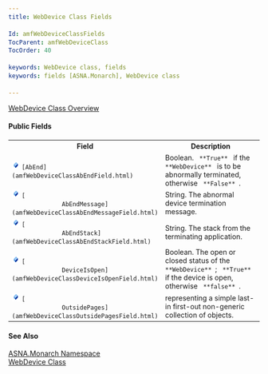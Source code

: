 ```yaml
---
title: WebDevice Class Fields

Id: amfWebDeviceClassFields
TocParent: amfWebDeviceClass
TocOrder: 40

keywords: WebDevice class, fields
keywords: fields [ASNA.Monarch], WebDevice class

---
```


[WebDevice Class Overview](amfWebDeviceClass.html) 
<!--mine -->

#### Public Fields
<table class="mytable" cellspacing="0" cellpadding="4" width="90%">
          <colgroup>
            <col width="30%" />
            <col width="70%" />
          </colgroup>
          <tr>
            <th>Field</th>
            <th>Description</th>
          </tr>
          <tr>
            <td>              <img  id="Img3" style="WIDTH: 16px; HEIGHT: 16px" alt="field" src="Images/Field.bmp" width="15" border="0" x-maintain-ratio="TRUE" />
              <code>[AbEnd](amfWebDeviceClassAbEndField.html)</code>
            </td>
            <td>Boolean. 
            <code> **True** </code> if the 
            <code> **WebDevice** </code> is to be abnormally
            terminated, otherwise <code> **False** </code>.</td>
          </tr>
          <tr>
            <td>              <img  id="Img4" style="WIDTH: 16px; HEIGHT: 16px" alt="field" src="Images/Field.bmp" width="15" border="0" x-maintain-ratio="TRUE" />
              <code>[
              AbEndMessage](amfWebDeviceClassAbEndMessageField.html)</code>
            </td>
            <td>String. The abnormal device
            termination message.</td>
          </tr>
          <tr>
            <td>              <img  id="Img5" style="WIDTH: 16px; HEIGHT: 16px" alt="field" src="Images/Field.bmp" width="15" border="0" x-maintain-ratio="TRUE" />
              <code>[
              AbEndStack](amfWebDeviceClassAbEndStackField.html)</code>
            </td>
            <td>String. The stack from the
            terminating application.</td>
          </tr>
          <tr>
            <td>              <img  id="Img7" style="WIDTH: 16px; HEIGHT: 16px" alt="field" src="Images/Field.bmp" width="15" border="0" x-maintain-ratio="TRUE" />
              <code>[
              DeviceIsOpen](amfWebDeviceClassDeviceIsOpenField.html)</code>
            </td>
            <td>Boolean. The open or closed
            status of the 
           <code> **WebDevice** </code>; 
            <code> **True** </code> if the device is open, otherwise 
            <code> **false** </code>.</td>
          </tr>
          <tr>
            <td>              <img  id="Img1" style="WIDTH: 16px; HEIGHT: 16px" alt="field" src="Images/Field.bmp" width="15" border="0" x-maintain-ratio="TRUE" />
              <code>[
              OutsidePages](amfWebDeviceClassOutsidePagesField.html)</code>
            </td>
            <td>representing a simple
            last-in first-out non-generic collection of
            objects.</td>
          </tr>
</table>

#### See Also
[ASNA.Monarch Namespace](amfMonarchNamespace.html) <br /> [WebDevice Class](amfWebDeviceClass.html) 

